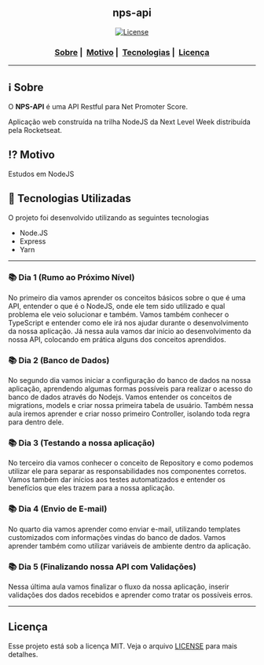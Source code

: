 <h2 align="center">nps-api</h2>

<p align="center">
  <a href="LICENSE">
    <img alt="License" src="https://img.shields.io/badge/license-MIT-%23F8952D">
  </a>
</p>

<h3 align="center">
  <a href="#information_source-sobre">Sobre</a>&nbsp;|&nbsp;
  <a href="#interrobang-motivo">Motivo</a>&nbsp;|&nbsp;
  <a href="#rocket-tecnologias-utilizadas">Tecnologias</a>&nbsp;|&nbsp;
  <a href="#licença">Licença</a>
</h3>

---

## :information_source: Sobre

O <strong>NPS-API</strong> é uma API Restful para Net Promoter Score.

Aplicação web construída na trilha NodeJS da Next Level Week distribuída pela Rocketseat.

## :interrobang: Motivo

Estudos em NodeJS

## :rocket: Tecnologias Utilizadas

O projeto foi desenvolvido utilizando as seguintes tecnologias

- Node.JS
- Express
- Yarn

---

### :books: Dia 1 (Rumo ao Próximo Nível)

No primeiro dia vamos aprender os conceitos básicos sobre o que é uma API, entender o que é o NodeJS, onde ele tem sido utilizado e qual problema ele veio solucionar e também. Vamos também conhecer o TypeScript e entender como ele irá nos ajudar durante o desenvolvimento da nossa aplicação. Já nessa aula vamos dar início ao desenvolvimento da nossa API, colocando em prática alguns dos conceitos aprendidos.

### :books: Dia 2 (Banco de Dados)

No segundo dia vamos iniciar a configuração do banco de dados na nossa aplicação, aprendendo algumas formas possíveis para realizar o acesso do banco de dados através do Nodejs. Vamos entender os conceitos de migrations, models e criar nossa primeira tabela de usuário. Também nessa aula iremos aprender e criar nosso primeiro Controller, isolando toda regra para dentro dele.

### :books: Dia 3 (Testando a nossa aplicação)

No terceiro dia vamos conhecer o conceito de Repository e como podemos utilizar ele para separar as responsabilidades nos componentes corretos. Vamos também dar inícios aos testes automatizados e entender os benefícios que eles trazem para a nossa aplicação.

### :books: Dia 4 (Envio de E-mail)

No quarto dia vamos aprender como enviar e-mail, utilizando templates customizados com informações vindas do banco de dados. Vamos aprender também como utilizar variáveis de ambiente dentro da aplicação.

### :books: Dia 5 (Finalizando nossa API com Validações)

Nessa última aula vamos finalizar o fluxo da nossa aplicação, inserir validações dos dados recebidos e aprender como tratar os possíveis erros.

---

## Licença

Esse projeto está sob a licença MIT. Veja o arquivo [LICENSE](LICENSE) para mais detalhes.

